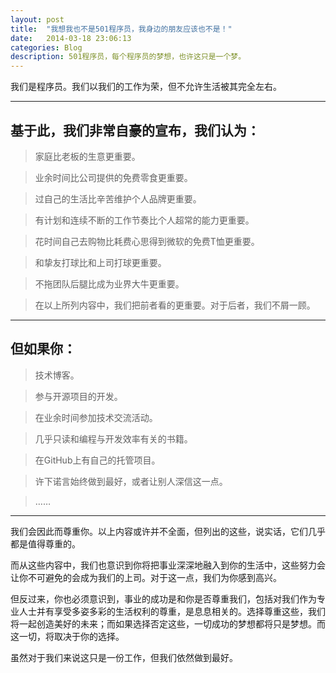 ```yaml
---
layout: post
title:  "我想我也不是501程序员，我身边的朋友应该也不是！"
date:   2014-03-18 23:06:13
categories: Blog
description: 501程序员，每个程序员的梦想，也许这只是一个梦。
---
```


我们是程序员。我们以我们的工作为荣，但不允许生活被其完全左右。

***

## 基于此，我们非常自豪的宣布，我们认为：

> 家庭比老板的生意更重要。

> 业余时间比公司提供的免费零食更重要。

> 过自己的生活比辛苦维护个人品牌更重要。

> 有计划和连续不断的工作节奏比个人超常的能力更重要。

> 花时间自己去购物比耗费心思得到微软的免费T恤更重要。

> 和挚友打球比和上司打球更重要。

> 不拖团队后腿比成为业界大牛更重要。

> 在以上所列内容中，我们把前者看的更重要。对于后者，我们不屑一顾。


***

## 但如果你：

> 技术博客。

> 参与开源项目的开发。

> 在业余时间参加技术交流活动。

> 几乎只读和编程与开发效率有关的书籍。

> 在GitHub上有自己的托管项目。

> 许下诺言始终做到最好，或者让别人深信这一点。

> ……

***

我们会因此而尊重你。以上内容或许并不全面，但列出的这些，说实话，它们几乎都是值得尊重的。

而从这些内容中，我们也意识到你将把事业深深地融入到你的生活中，这些努力会让你不可避免的会成为我们的上司。对于这一点，我们为你感到高兴。

但反过来，你也必须意识到，事业的成功是和你是否尊重我们，包括对我们作为专业人士并有享受多姿多彩的生活权利的尊重，是息息相关的。选择尊重这些，我们将一起创造美好的未来；而如果选择否定这些，一切成功的梦想都将只是梦想。而这一切，将取决于你的选择。

虽然对于我们来说这只是一份工作，但我们依然做到最好。
